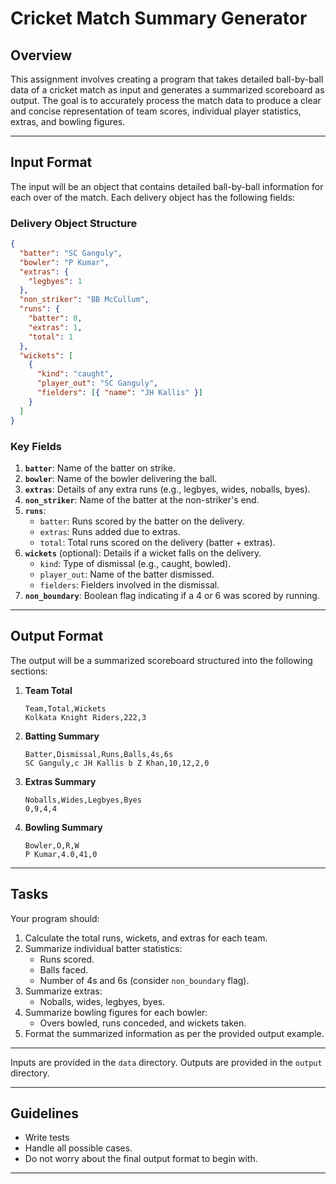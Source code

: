 # Cricket Match Summary Generator

## Overview

This assignment involves creating a program that takes detailed ball-by-ball data of a cricket match as input and generates a summarized scoreboard as output. The goal is to accurately process the match data to produce a clear and concise representation of team scores, individual player statistics, extras, and bowling figures.

---

## Input Format

The input will be an object that contains detailed ball-by-ball information for each over of the match. Each delivery object has the following fields:

### Delivery Object Structure

```json
{
  "batter": "SC Ganguly",
  "bowler": "P Kumar",
  "extras": {
    "legbyes": 1
  },
  "non_striker": "BB McCullum",
  "runs": {
    "batter": 0,
    "extras": 1,
    "total": 1
  },
  "wickets": [
    {
      "kind": "caught",
      "player_out": "SC Ganguly",
      "fielders": [{ "name": "JH Kallis" }]
    }
  ]
}
```

### Key Fields

1. **`batter`**: Name of the batter on strike.
2. **`bowler`**: Name of the bowler delivering the ball.
3. **`extras`**: Details of any extra runs (e.g., legbyes, wides, noballs, byes).
4. **`non_striker`**: Name of the batter at the non-striker's end.
5. **`runs`**:
   - `batter`: Runs scored by the batter on the delivery.
   - `extras`: Runs added due to extras.
   - `total`: Total runs scored on the delivery (batter + extras).
6. **`wickets`** (optional): Details if a wicket falls on the delivery.
   - `kind`: Type of dismissal (e.g., caught, bowled).
   - `player_out`: Name of the batter dismissed.
   - `fielders`: Fielders involved in the dismissal.
7. **`non_boundary`**: Boolean flag indicating if a 4 or 6 was scored by running.

---

## Output Format

The output will be a summarized scoreboard structured into the following sections:

1. **Team Total**

   ```
   Team,Total,Wickets
   Kolkata Knight Riders,222,3
   ```

2. **Batting Summary**

   ```
   Batter,Dismissal,Runs,Balls,4s,6s
   SC Ganguly,c JH Kallis b Z Khan,10,12,2,0
   ```

3. **Extras Summary**

   ```
   Noballs,Wides,Legbyes,Byes
   0,9,4,4
   ```

4. **Bowling Summary**
   ```
   Bowler,O,R,W
   P Kumar,4.0,41,0
   ```

---

## Tasks

Your program should:

1. Calculate the total runs, wickets, and extras for each team.
2. Summarize individual batter statistics:
   - Runs scored.
   - Balls faced.
   - Number of 4s and 6s (consider `non_boundary` flag).
3. Summarize extras:
   - Noballs, wides, legbyes, byes.
4. Summarize bowling figures for each bowler:
   - Overs bowled, runs conceded, and wickets taken.
5. Format the summarized information as per the provided output example.

---

Inputs are provided in the `data` directory. Outputs are provided in the `output` directory.

---

## Guidelines

- Write tests
- Handle all possible cases.
- Do not worry about the final output format to begin with.

---
